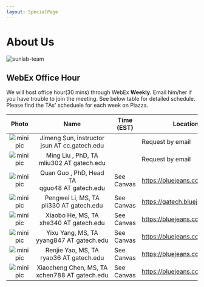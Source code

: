 ```yaml
---
layout: SpecialPage
---
```

# About Us

<!--[sunlab-team](images/avatar/aboutus.jpg "Sunlab team")-->

![sunlab-team](images/avatar/aboutus.jpg "Sunlab team")

## WebEx Office Hour

We will host office hour(30 mins) through WebEx **Weekly**. Email him/her if you have trouble to join the meeting. See below table for detailed schedule. Please find the TAs' scheduele for each week on Piazza.

| Photo| Name|Time (EST)             | Location or Web Link |
| :-------------: | :-------------: | ---------------- | --------------------------------------------------------------------------------------|
|![minipic](images/avatar/Jimeng.png)   |  Jimeng Sun, instructor jsun<span style="display:none">hello</span>&nbsp;AT<span style="display:none">world</span>&nbsp;cc.gatech.edu     |      |       Request by email         |
|![minipic](images/avatar/MingLiu.jpg) | Ming Liu , PhD, TA mliu302<span style="display:none">hello</span>&nbsp;AT<span style="display:none">world</span>&nbsp;gatech.edu          |     |Request by email|
![minipic](images/avatar/quanguo.jpg) | Quan Guo , PhD,  Head TA qguo48<span style="display:none">hello</span>&nbsp;AT<span style="display:none">world</span>&nbsp;gatech.edu| See Canvas |<https://bluejeans.com/2787904593>
|![minipic](images/avatar/Pengwei.jpeg) | Pengwei Li, MS, TA pli330<span style="display:none">hello</span>&nbsp;AT<span style="display:none">world</span>&nbsp;gatech.edu| See Canvas | https://gatech.bluejeans.com/1663230390
|![minipic](images/avatar/xiaobohe.jpg) | Xiaobo He, MS, TA xhe340<span style="display:none">hello</span>&nbsp;AT<span style="display:none">world</span>&nbsp;gatech.edu| See Canvas | https://bluejeans.com/7801916259
|![minipic](images/avatar/Yixu.jpg) | Yixu Yang, MS, TA yyang847<span style="display:none">hello</span>&nbsp;AT<span style="display:none">world</span>&nbsp;gatech.edu| See Canvas | https://bluejeans.com/3356598906/
|![minipic](images/avatar/Renjie.jpg) | Renjie Yao, MS, TA ryao36<span style="display:none">hello</span>&nbsp;AT<span style="display:none">world</span>&nbsp;gatech.edu| See Canvas | https://bluejeans.com/3695305874
|![minipic](images/avatar/xiaocheng.jpg) | Xiaocheng Chen, MS, TA xchen788<span style="display:none">hello</span>&nbsp;AT<span style="display:none">world</span>&nbsp;gatech.edu| See Canvas | https://bluejeans.com/7801916259




